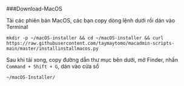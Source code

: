 ###Download-MacOS

Tải các phiên bản MacOS, các bạn copy dòng lệnh dưới rồi dán vào Terminal

`mkdir -p ~/macOS-installer && cd ~/macOS-installer && curl https://raw.githubusercontent.com/taymaytomo/macadmin-scripts-main/master/installinstallmacos.py`

Sau khi tải xong, copy đường dẫn thư mục bên dưới, mở Finder, nhấn `Command + Shift + G`, dán vào cửa sổ

`~/macOS-Installer/`
